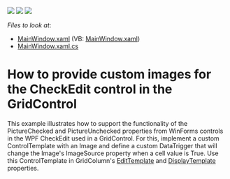 <!-- default badges list -->
![](https://img.shields.io/endpoint?url=https://codecentral.devexpress.com/api/v1/VersionRange/128652492/10.1.7%2B)
[![](https://img.shields.io/badge/Open_in_DevExpress_Support_Center-FF7200?style=flat-square&logo=DevExpress&logoColor=white)](https://supportcenter.devexpress.com/ticket/details/E2628)
[![](https://img.shields.io/badge/📖_How_to_use_DevExpress_Examples-e9f6fc?style=flat-square)](https://docs.devexpress.com/GeneralInformation/403183)
<!-- default badges end -->
<!-- default file list -->
*Files to look at*:

* [MainWindow.xaml](./CS/WpfApplication28/MainWindow.xaml) (VB: [MainWindow.xaml](./VB/WpfApplication28/MainWindow.xaml))
* [MainWindow.xaml.cs](./CS/WpfApplication28/MainWindow.xaml.cs)
<!-- default file list end -->
# How to provide custom images for the CheckEdit control in the GridControl


<p>This example illustrates how to support the functionality of the PictureChecked and PictureUnchecked properties from WinForms controls in the WPF CheckEdit used in a GridControl. For this, implement a custom ControlTemplate with an Image and define a custom DataTrigger that will change the Image's ImageSource property when a cell value is True. Use this ControlTemplate in GridColumn's <a href="https://documentation.devexpress.com/WPF/DevExpress.Xpf.Grid.ColumnBase.EditTemplate.property">EditTemplate</a> and <a href="https://documentation.devexpress.com/WPF/DevExpress.Xpf.Grid.ColumnBase.DisplayTemplate.property">DisplayTemplate</a> properties.</p>

<br/>


